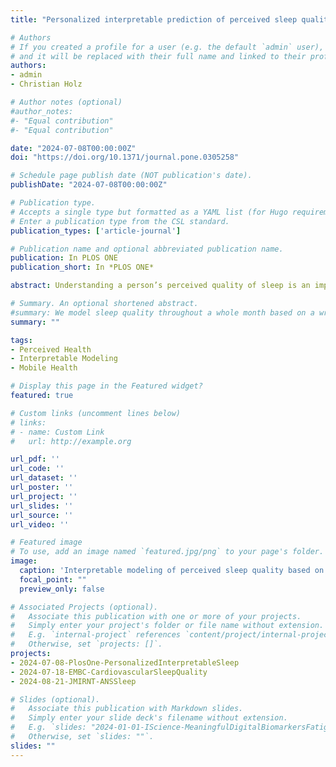 ```yaml
---
title: "Personalized interpretable prediction of perceived sleep quality: Models with meaningful cardiovascular and behavioral features"

# Authors
# If you created a profile for a user (e.g. the default `admin` user), write the username (folder name) here 
# and it will be replaced with their full name and linked to their profile.
authors:
- admin
- Christian Holz

# Author notes (optional)
#author_notes:
#- "Equal contribution"
#- "Equal contribution"

date: "2024-07-08T00:00:00Z"
doi: "https://doi.org/10.1371/journal.pone.0305258"

# Schedule page publish date (NOT publication's date).
publishDate: "2024-07-08T00:00:00Z"

# Publication type.
# Accepts a single type but formatted as a YAML list (for Hugo requirements).
# Enter a publication type from the CSL standard.
publication_types: ['article-journal']

# Publication name and optional abbreviated publication name.
publication: In PLOS ONE
publication_short: In *PLOS ONE*

abstract: Understanding a person’s perceived quality of sleep is an important problem, but hard due to its poor definition and high intra- as well as inter-individual variation. In the short term, sleep quality has an established impact on cognitive function during the following day as well as on fatigue. In the long term, good quality sleep is essential for mental and physical health and contributes to quality of life. Despite the need to better understand sleep quality as an early indicator for sleep disorders, perceived sleep quality has been rarely modeled for multiple consecutive days using biosignals. In this paper, we present novel insights on the association of cardiac activity and perceived sleep quality using an interpretable modeling approach utilizing the publicly available intensive-longitudinal study M2Sleep. Our method takes as input signals from commodity wearable devices, including motion and blood volume pulses. Despite processing only simple and clearly interpretable features, we achieve an accuracy of up to 70% with an AUC of 0.76 and reduce the error by up to 36% compared to related work. We further argue that collected biosignals and sleep quality labels should be normalized per-participant to enable a medically insightful analysis. Coupled with explainable models, this allows for the interpretations of effects on perceived sleep quality. Analysis revealed that besides higher skin temperature and sufficient sleep duration, especially higher average heart rate while awake and lower minimal activity of the parasympathetic and sympathetic nervous system while asleep increased the chances of higher sleep quality.

# Summary. An optional shortened abstract.
#summary: We model sleep quality throughout a whole month based on a wrist-worn wearable. We find that body temperature and cardiovascular activity are partiuclar strong predictors of sleep quality hinting at the importance of the circadian rhythm and the autonomic nervous system.
summary: ""

tags:
- Perceived Health
- Interpretable Modeling
- Mobile Health

# Display this page in the Featured widget?
featured: true

# Custom links (uncomment lines below)
# links:
# - name: Custom Link
#   url: http://example.org

url_pdf: ''
url_code: ''
url_dataset: ''
url_poster: ''
url_project: ''
url_slides: ''
url_source: ''
url_video: ''

# Featured image
# To use, add an image named `featured.jpg/png` to your page's folder. 
image:
  caption: 'Interpretable modeling of perceived sleep quality based on wearable sensor data throughout an entire month.'
  focal_point: ""
  preview_only: false

# Associated Projects (optional).
#   Associate this publication with one or more of your projects.
#   Simply enter your project's folder or file name without extension.
#   E.g. `internal-project` references `content/project/internal-project/index.md`.
#   Otherwise, set `projects: []`.
projects:
- 2024-07-08-PlosOne-PersonalizedInterpretableSleep
- 2024-07-18-EMBC-CardiovascularSleepQuality
- 2024-08-21-JMIRNT-ANSSleep

# Slides (optional).
#   Associate this publication with Markdown slides.
#   Simply enter your slide deck's filename without extension.
#   E.g. `slides: "2024-01-01-IScience-MeaningfulDigitalBiomarkersFatigue"` references `content/slides/2024-01-01-IScience-MeaningfulDigitalBiomarkersFatigue/index.md`.
#   Otherwise, set `slides: ""`.
slides: ""
---
```

